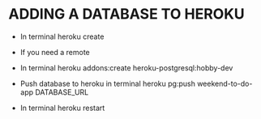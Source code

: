 # ADDING A DATABASE TO HEROKU
- In terminal
heroku create

- If you need a remote

- In terminal
heroku addons:create heroku-postgresql:hobby-dev

- Push database to heroku in terminal
heroku pg:push weekend-to-do-app DATABASE_URL

- In terminal
heroku restart